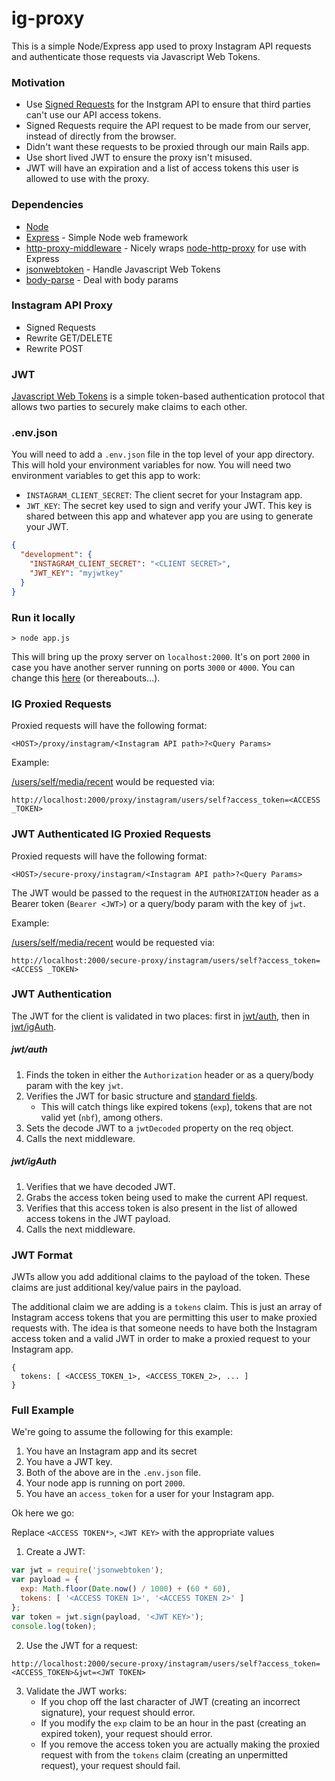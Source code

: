 # ig-proxy
This is a simple Node/Express app used to proxy Instagram API requests and authenticate those requests via Javascript Web Tokens.

### Motivation

- Use [Signed Requests](https://www.instagram.com/developer/secure-api-requests/) for the Instgram API to ensure that third parties can't use our API access tokens.
- Signed Requests require the API request to be made from our server, instead of directly from the browser.
- Didn't want these requests to be proxied through our main Rails app.
- Use short lived JWT to ensure the proxy isn't misused.
- JWT will have an expiration and a list of access tokens this user is allowed to use with the proxy.

### Dependencies

- [Node](https://nodejs.org/)
- [Express](https://expressjs.com/) - Simple Node web framework
- [http-proxy-middleware](https://github.com/chimurai/http-proxy-middleware) - Nicely wraps [node-http-proxy](https://github.com/nodejitsu/node-http-proxy) for use with Express
- [jsonwebtoken](https://github.com/auth0/node-jsonwebtoken) - Handle Javascript Web Tokens
- [body-parse](https://github.com/expressjs/body-parser) - Deal with body params

### Instagram API Proxy

- Signed Requests
- Rewrite GET/DELETE
- Rewrite POST

### JWT

[Javascript Web Tokens](https://jwt.io/) is a simple token-based authentication protocol that allows two parties to securely make claims to each other.

### .env.json

You will need to add a `.env.json` file in the top level of your app directory. This will hold your environment variables for now. You will need two environment variables to get this app to work:

- `INSTAGRAM_CLIENT_SECRET`: The client secret for your Instagram app.
- `JWT_KEY`: The secret key used to sign and verify your JWT. This key is shared between this app and whatever app you are using to generate your JWT.

```json
{
  "development": {
    "INSTAGRAM_CLIENT_SECRET": "<CLIENT SECRET>",
    "JWT_KEY": "myjwtkey"
  }
}
```

### Run it locally

```> node app.js```

This will bring up the proxy server on `localhost:2000`. It's on port `2000` in case you have another server running on ports `3000` or `4000`. You can change this [here](https://github.com/Latermedia/ig-proxy/blob/master/app.js#L31) (or thereabouts…).

### IG Proxied Requests

Proxied requests will have the following format:

`<HOST>/proxy/instagram/<Instagram API path>?<Query Params>`

Example:

[/users/self/media/recent](https://www.instagram.com/developer/endpoints/users/#get_users_media_recent_self) would be requested via:

`http://localhost:2000/proxy/instagram/users/self?access_token=<ACCESS _TOKEN>`

### JWT Authenticated IG Proxied Requests

Proxied requests will have the following format:

`<HOST>/secure-proxy/instagram/<Instagram API path>?<Query Params>`

The JWT would be passed to the request in the `AUTHORIZATION` header as a Bearer token (`Bearer <JWT>`) or a query/body param with the key of `jwt`.

Example:

[/users/self/media/recent](https://www.instagram.com/developer/endpoints/users/#get_users_media_recent_self) would be requested via:

`http://localhost:2000/secure-proxy/instagram/users/self?access_token=<ACCESS _TOKEN>`

### JWT Authentication

The JWT for the client is validated in two places: first in [jwt/auth](https://github.com/Latermedia/ig-proxy/blob/master/jwt/auth.js), then in [jwt/igAuth](https://github.com/Latermedia/ig-proxy/blob/master/jwt/igAuth.js).

##### jwt/auth

1. Finds the token in either the `Authorization` header or as a query/body param with the key `jwt`.
2. Verifies the JWT for basic structure and [standard fields](https://en.wikipedia.org/wiki/JSON_Web_Token#Standard_fields).
   - This will catch things like expired tokens (`exp`), tokens that are not valid yet (`nbf`), among others.
3. Sets the decode JWT to a `jwtDecoded` property on the req object.
4. Calls the next middleware.

##### jwt/igAuth

1. Verifies that we have decoded JWT.
2. Grabs the access token being used to make the current API request.
3. Verifies that this access token is also present in the list of allowed access tokens in the JWT payload.
4. Calls the next middleware.

### JWT Format

JWTs allow you add additional claims to the payload of the token. These claims are just additional key/value pairs in the payload. 

The additional claim we are adding is a `tokens` claim. This is just an array of Instagram access tokens that you are permitting this user to make proxied requests with. The idea is that someone needs to have both the Instagram access token and a valid JWT in order to make a proxied request to your Instagram app.

```
{
  tokens: [ <ACCESS_TOKEN_1>, <ACCESS_TOKEN_2>, ... ]
}
```

### Full Example

We're going to assume the following for this example:

1. You have an Instagram app and its secret
2. You have a JWT key.
3. Both of the above are in the `.env.json` file.
4. Your node app is running on port `2000`.
5. You have an `access_token` for a user for your Instagram app.

Ok here we go:

Replace `<ACCESS TOKEN*>`, `<JWT KEY>` with the appropriate values

1. Create a JWT:

  ```javascript
  var jwt = require('jsonwebtoken');
  var payload = {
    exp: Math.floor(Date.now() / 1000) + (60 * 60),
    tokens: [ '<ACCESS TOKEN 1>', '<ACCESS TOKEN 2>' ]
  };
  var token = jwt.sign(payload, '<JWT KEY>');
  console.log(token);
  ```

2. Use the JWT for a request:

  `http://localhost:2000/secure-proxy/instagram/users/self?access_token=<ACCESS_TOKEN>&jwt=<JWT TOKEN>`

3. Validate the JWT works:
   - If you chop off the last character of JWT (creating an incorrect signature), your request should error.
   - If you modify the `exp` claim to be an hour in the past (creating an expired token), your request should error.
   - If you remove the access token you are actually making the proxied request with from the `tokens` claim (creating an unpermitted request), your request should fail.
